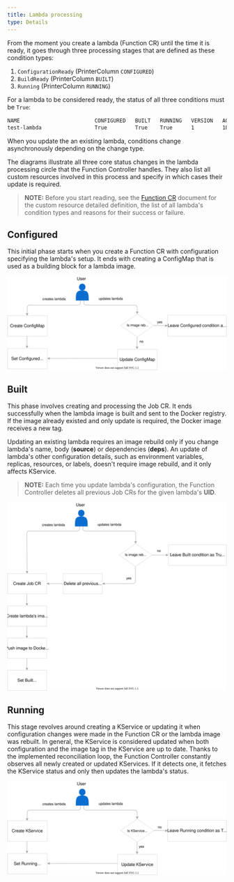 ```yaml
---
title: Lambda processing
type: Details
---
```


From the moment you create a lambda (Function CR) until the time it is ready, it goes through three processing stages that are defined as these condition types:

1. `ConfigurationReady` (PrinterColumn `CONFIGURED`)
2. `BuildReady` (PrinterColumn `BUILT`)
3. `Running` (PrinterColumn `RUNNING`)

For a lambda to be considered ready, the status of all three conditions must be `True`:  

```bash
NAME                        CONFIGURED   BUILT   RUNNING   VERSION   AGE
test-lambda                 True         True    True      1         18m
```

When you update the an existing lambda, conditions change asynchronously depending on the change type.  

The diagrams illustrate all three core status changes in the lambda processing circle that the Function Controller handles. They also list all custom resources involved in this process and specify in which cases their update is required.

>**NOTE:** Before you start reading, see the [Function CR](#custom-resource-function) document for the custom resource detailed definition, the list of all lambda's condition types and reasons for their success or failure.

## Configured

This initial phase starts when you create a Function CR with configuration specifying the lambda's setup. It ends with creating a ConfigMap that is used as a building block for a lambda image.

![Lambda configured](./assets/configured.svg)

## Built

This phase involves creating and processing the Job CR. It ends successfully when the lambda image is built and sent to the Docker registry. If the image already existed and only update is required, the Docker image receives a new tag.

Updating an existing lambda requires an image rebuild only if you change lambda's name, body (**source**) or dependencies (**deps**). An update of lambda's other configuration details, such as environment variables, replicas, resources, or labels, doesn't require image rebuild, and it only affects KService.

> **NOTE:** Each time you update lambda's configuration, the Function Controller deletes all previous Job CRs for the given lambda's **UID**.

![Lambda built](./assets/built.svg)

## Running

This stage revolves around creating a KService or updating it when configuration changes were made in the Function CR or the lambda image was rebuilt. In general, the KService is considered updated when both configuration and the image tag in the KService are up to date. Thanks to the implemented reconciliation loop, the Function Controller constantly observes all newly created or updated KServices. If it detects one, it fetches the KService status and only then updates the lambda's status.

![Lambda running](./assets/running.svg)
